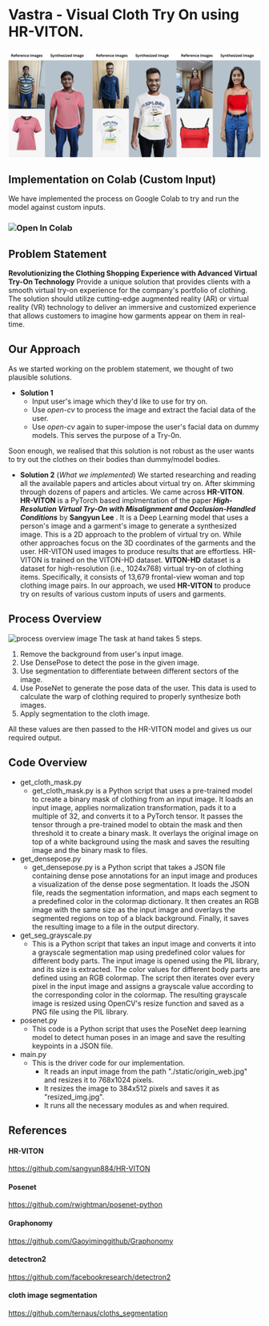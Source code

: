 # Vastra - Visual Cloth Try On using HR-VITON.
![front-image](./images/front.png)

## Implementation on Colab (Custom Input)
We have implemented the process on Google Colab to try and run the model against custom inputs.

### ![Open In Colab](https://colab.research.google.com/drive/1BTAogr3k3AsTxXaLd4sSSl6HgXfbP5V2?usp=sharing)



## Problem Statement
**Revolutionizing the Clothing Shopping Experience with Advanced Virtual Try-On Technology**
Provide a unique solution that provides clients with a smooth virtual try-on experience for the company's portfolio of clothing. The solution should utilize cutting-edge augmented reality (AR) or virtual reality (VR) technology to deliver an immersive and customized experience that allows customers to imagine how garments appear on them in real-time.

## Our Approach

As we started working on the problem statement, we thought of two plausible solutions.

 - **Solution 1**
	 - Input user's image which they'd like to use for try on.
	 - Use *open-cv* to process the image and extract the facial data of the user.
	 - Use *open-cv* again to super-impose the user's facial data on dummy models. This serves the purpose of a Try-0n.

Soon enough, we realised that this solution is not robust as the user wants to try out the clothes on their bodies than dummy/model bodies. 

- **Solution 2** (*What we implemented*)
We started researching and reading all the available papers and articles about virtual try on.  After skimming through dozens of papers and articles. We came across **HR-VITON**.  
**HR-VITON** is a PyTorch based implmentation of the paper ***High-Resolution Virtual Try-On with Misalignment and Occlusion-Handled Conditions*** by **Sangyun Lee** . It is a Deep Learning model that uses a person's image and a garment's image to generate a synthesized image. This is a 2D approach to the problem of virtual try on. While other approaches focus on the 3D coordinates of the garments and the user. HR-VITON used images to produce results that are effortless. 
HR-VITON is trained on the VITON-HD dataset. **VITON-HD** dataset is a dataset for high-resolution (i.e., 1024x768) virtual try-on of clothing items. Specifically, it consists of 13,679 frontal-view woman and top clothing image pairs.
In our approach, we used **HR-VITON** to produce try on results of various custom inputs of users and garments. 

## Process Overview
![process overview image](./images/process_overview.png)
The task at hand takes 5 steps. 
1. Remove the background from user's input image.
2. Use DensePose to detect the pose in the given image.
3. Use segmentation to differentiate between different sectors of the image.
4. Use PoseNet to generate the pose data of the user. This data is used to calculate the warp of clothing required to properly synthesize both images.
5. Apply segmentation to the cloth image.

All these values are then passed to the HR-VITON model and gives us our required output.

## Code Overview
- get_cloth_mask.py
	- 	get_cloth_mask.py is a Python script that uses a pre-trained model to create a binary mask of clothing from an input image. It loads an input image, applies normalization transformation, pads it to a multiple of 32, and converts it to a PyTorch tensor. It passes the tensor through a pre-trained model to obtain the mask and then threshold it to create a binary mask. It overlays the original image on top of a white background using the mask and saves the resulting image and the binary mask to files.
- get_densepose.py
	- 	get_densepose.py is a Python script that takes a JSON file containing dense pose annotations for an input image and produces a visualization of the dense pose segmentation. It loads the JSON file, reads the segmentation information, and maps each segment to a predefined color in the colormap dictionary. It then creates an RGB image with the same size as the input image and overlays the segmented regions on top of a black background. Finally, it saves the resulting image to a file in the output directory.
- get_seg_grayscale.py
	- 	This is a Python script that takes an input image and converts it into a grayscale segmentation map using predefined color values for different body parts. The input image is opened using the PIL library, and its size is extracted. The color values for different body parts are defined using an RGB colormap. The script then iterates over every pixel in the input image and assigns a grayscale value according to the corresponding color in the colormap. The resulting grayscale image is resized using OpenCV's resize function and saved as a PNG file using the PIL library.
- posenet.py
	- 	This code is a Python script that uses the PoseNet deep learning model to detect human poses in an image and save the resulting keypoints in a JSON file. 
- main.py
	- 	This is the driver code for our implementation.
		- 	It reads an input image from the path "./static/origin_web.jpg" and resizes it to 768x1024 pixels.
		- 	It resizes the image to 384x512 pixels and saves it as "resized_img.jpg".
		- 	It runs all the necessary modules as and when required.


## References
#### HR-VITON
https://github.com/sangyun884/HR-VITON
#### Posenet
https://github.com/rwightman/posenet-python
#### Graphonomy
https://github.com/Gaoyiminggithub/Graphonomy
#### detectron2
https://github.com/facebookresearch/detectron2
#### cloth image segmentation
https://github.com/ternaus/cloths_segmentation
